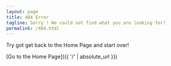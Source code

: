 ```yaml
---
layout: page
title: 404 Error
tagline: Sorry ! We could not find what you are looking for!
permalink: /404.html
---
```


Try got get back to the Home Page and start over!

[Go to the Home Page]({{ '/' | absolute_url }})
